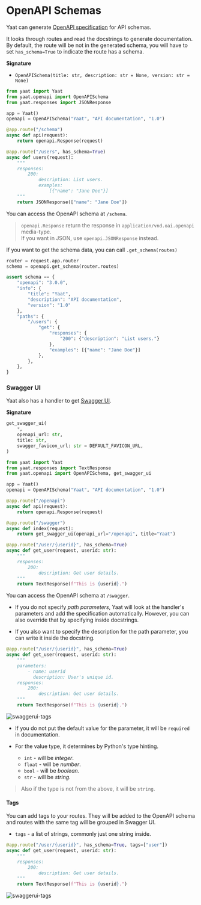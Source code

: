 # OpenAPI Schemas

Yaat can generate [OpenAPI specification](https://www.openapis.org/) for API schemas.

It looks through routes and read the docstrings to generate documentation. By default, the route will be not in the generated schema, you will have to set `has_schema=True` to indicate the route has a schema.

**Signature**

- `OpenAPISchema(title: str, description: str = None, version: str = None)`

```python
from yaat import Yaat
from yaat.openapi import OpenAPISchema
from yaat.responses import JSONResponse

app = Yaat()
openapi = OpenAPISchema("Yaat", "API documentation", "1.0")

@app.route("/schema")
async def api(request):
    return openapi.Response(request)

@app.route("/users", has_schema=True)
async def users(request):
    """
    responses:
        200:
            description: List users.
            examples:
                [{"name": "Jane Doe"}]
    """
    return JSONResponse(["name": "Jane Doe"])
```

You can access the OpenAPI schema at `/schema`.

> `openapi.Response` return the response in `application/vnd.oai.openapi` media-type.  
> If you want in JSON, use `openapi.JSONResponse` instead.

If you want to get the schema data, you can call `.get_schema(routes)`

```python
router = request.app.router
schema = openapi.get_schema(router.routes)

assert schema == {
    "openapi": "3.0.0",
    "info": {
        "title": "Yaat",
        "description": "API documentation",
        "version": "1.0"
    },
    "paths": {
        "/users": {
            "get": {
                "responses": {
                    "200": {"description": "List users."}
                },
                "examples": [{"name": "Jane Doe"}]
            },
        },
    },
}
```

### Swagger UI

Yaat also has a handler to get [Swagger UI](https://swagger.io/tools/swagger-ui/).

**Signature**

```python
get_swagger_ui(
    *,
    openapi_url: str,
    title: str,
    swagger_favicon_url: str = DEFAULT_FAVICON_URL,
)
```

```python
from yaat import Yaat
from yaat.responses import TextResponse
from yaat.openapi import OpenAPISchema, get_swagger_ui

app = Yaat()
openapi = OpenAPISchema("Yaat", "API documentation", "1.0")

@app.route("/openapi")
async def api(request):
    return openapi.Response(request)

@app.route("/swagger")
async def index(request):
    return get_swagger_ui(openapi_url="/openapi", title="Yaat")

@app.route("/user/{userid}", has_schema=True)
async def get_user(request, userid: str):
    """
    responses:
        200:
            description: Get user details.
    """
    return TextResponse(f"This is {userid}.")
```

You can access the OpenAPI schema at `/swagger`.

- If you do not specify *path parameters*, Yaat will look at the handler's parameters and add the specification automatically. However, you can also override that by specifying inside docstrings.

- If you also want to specify the description for the path parameter, you can write it inside the docstring.

```python
@app.route("/user/{userid}", has_schema=True)
async def get_user(request, userid: str):
    """
    parameters:
        - name: userid
          description: User's unique id.
    responses:
        200:
            description: Get user details.
    """
    return TextResponse(f"This is {userid}.")
```

![swaggerui-tags](https://raw.githubusercontent.com/yaat-project/yaat/master/docs/images/apischemas/swaggerui1.png)

- If you do not put the default value for the parameter, it will be `required` in documentation.

- For the value type, it determines by Python's type hinting.
    - `int` - will be *integer*.
    - `float` - will be *number*.
    - `bool` - will be *boolean*.
    - `str` - will be *string*.

> Also if the type is not from the above, it will be `string`.

#### Tags

You can add tags to your routes. They will be added to the OpenAPI schema and routes with the same tag will be grouped in Swagger UI.

- `tags` - a list of strings, commonly just one string inside.

```python
@app.route("/user/{userid}", has_schema=True, tags=["user"])
async def get_user(request, userid: str):
    """
    responses:
        200:
            description: Get user details.
    """
    return TextResponse(f"This is {userid}.")
```

![swaggerui-tags](https://raw.githubusercontent.com/yaat-project/yaat/master/docs/images/apischemas/swaggerui2.png)
